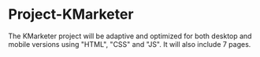 # Project-KMarketer
The KMarketer project will be adaptive and optimized for both desktop and mobile versions using "HTML", "CSS" and "JS". It will also include 7 pages.
